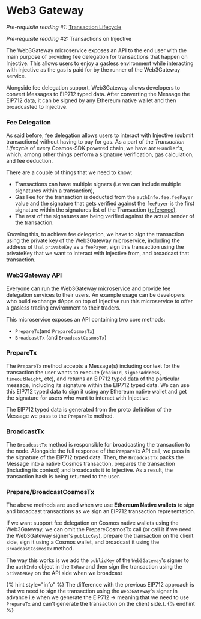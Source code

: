# Web3 Gateway

_Pre-requisite reading #1:_ [Transaction Lifecycle](https://docs.cosmos.network/main/basics/tx-lifecycle)

_Pre-requisite reading #2:_ Transactions on Injective

The Web3Gateway microservice exposes an API to the end user with the main purpose of providing fee delegation for transactions that happen on Injective. This allows users to enjoy a gasless environment while interacting with Injective as the gas is paid for by the runner of the Web3Gateway service.

Alongside fee delegation support, Web3Gateway allows developers to convert Messages to EIP712 typed data. After converting the Message the EIP712 data, it can be signed by any Ethereum native wallet and then broadcasted to Injective.

### Fee Delegation

As said before, fee delegation allows users to interact with Injective (submit transactions) without having to pay for gas. As a part of the _Transaction Lifecycle_ of every Cosmos-SDK powered chain, we have `AnteHandler`'s, which, among other things perform a signature verification, gas calculation, and fee deduction.

There are a couple of things that we need to know:

* Transactions can have multiple signers (i.e we can include multiple signatures within a transaction),
* Gas Fee for the transaction is deducted from the `authInfo.fee.feePayer` value and the signature that gets verified against the `feePayer` is the first signature within the signatures list of the Transaction ([reference](https://github.com/cosmos/cosmos-sdk/blob/e2d6cbdeb55555893ffde3f2ae0ed6db7179fd0d/x/auth/ante/fee.go#L15-L24)),
* The rest of the signatures are being verified against the actual sender of the transaction.

Knowing this, to achieve fee delegation, we have to sign the transaction using the private key of the Web3Gateway microservice, including the address of that `privateKey` as a `feePayer`, sign this transaction using the privateKey that we want to interact with Injective from, and broadcast that transaction.

### Web3Gateway API

Everyone can run the Web3Gateway microservice and provide fee delegation services to their users. An example usage can be developers who build exchange dApps on top of Injective run this microservice to offer a gasless trading environment to their traders.

This microservice exposes an API containing two core methods:

* `PrepareTx`(and `PrepareCosmosTx`)
* `BroadcastTx` (and `BroadcastCosmosTx`)

### PrepareTx

The `PrepareTx` method accepts a Message(s) including context for the transaction the user wants to execute (`chainId`, `signerAddress`, `timeoutHeight`, etc), and returns an EIP712 typed data of the particular message, including its signature within the EIP712 typed data. We can use this EIP712 typed data to sign it using any Ethereum native wallet and get the signature for users who want to interact with Injective.

The EIP712 typed data is generated from the proto definition of the Message we pass to the `PrepareTx` method.

### BroadcastTx

The `BroadcastTx` method is responsible for broadcasting the transaction to the node. Alongside the full response of the `PrepareTx` API call, we pass in the signature of the EIP712 typed data. Then, the `BroadcastTx` packs the Message into a native Cosmos transaction, prepares the transaction (including its context) and broadcasts it to Injective. As a result, the transaction hash is being returned to the user.

### Prepare/BroadcastCosmosTx

The above methods are used when we use **Ethereum Native wallets** to sign and broadcast transactions as we sign an EIP712 transaction representation.&#x20;

If we want support fee delegation on Cosmos native wallets using the Web3Gateway, we can omit the PrepareCosmosTx call (or call it if we need the Web3Gateway signer's `publicKey`), prepare the transaction on the client side, sign it using a Cosmos wallet, and broadcast it using the `BroadcastCosmosTx` method.&#x20;

The way this works is we add the `publicKey` of the `Web3Gateway`'s signer to the `authInfo` object in the `TxRaw` and then sign the transaction using the `privateKey` on the API side when we broadcast&#x20;

{% hint style="info" %}
The difference with the previous EIP712 approach is that we need to sign the transaction using the `Web3Gateway`'s signer in advance i.e when we generate the EIP712 -> meaning that we need to use `PrepareTx` and can't generate the transaction on the client side.).
{% endhint %}
